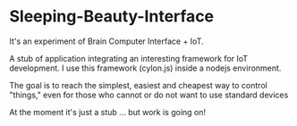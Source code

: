 # Sleeping-Beauty-Interface
It's an experiment of Brain Computer Interface + IoT.

A stub of application integrating an interesting framework for IoT development. I use this framework (cylon.js) inside a nodejs environment.

The goal is to reach the simplest, easiest and cheapest way to control "things," even for those who cannot or do not want to use standard devices


At the moment it's just a stub ... but work is going on!
